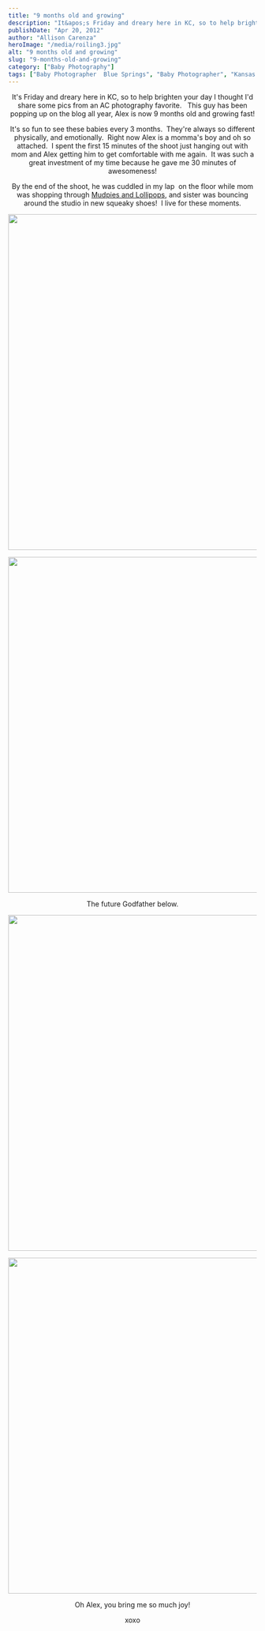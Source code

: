 ```yaml
---
title: "9 months old and growing"
description: "It&apos;s Friday and dreary here in KC, so to help brighten your day I thought I&apos;d share some pics from "
publishDate: "Apr 20, 2012"
author: "Allison Carenza"
heroImage: "/media/roiling3.jpg"
alt: "9 months old and growing"
slug: "9-months-old-and-growing"
category: ["Baby Photography"]
tags: ["Baby Photographer  Blue Springs", "Baby Photographer", "Kansas City Photographer"]
---
```


<p style="text-align: center;">
<p style="text-align: center;">It&apos;s Friday and dreary here in KC, so to help brighten your day I thought I&apos;d share some pics from an AC photography favorite.   This guy has been popping up on the blog all year, Alex is now 9 months old and growing fast!</p>
<p style="text-align: center;">It&apos;s so fun to see these babies every 3 months.  They&apos;re always so different physically, and emotionally.  Right now Alex is a momma&apos;s boy and oh so attached.  I spent the first 15 minutes of the shoot just hanging out with mom and Alex getting him to get comfortable with me again.  It was such a great investment of my time because he gave me 30 minutes of awesomeness!</p>
<p style="text-align: center;">By the end of the shoot, he was cuddled in my lap  on the floor while mom was shopping through <a href="http://www.facebook.com/pages/Mudpies-Lollipops/169735239786171">Mudpies and Lollipops</a>, and sister was bouncing around the studio in new squeaky shoes!  I live for these moments.</p>
<p style="text-align: center;">
<p style="text-align: center;"><img class="aligncenter size-full wp-image-4053" title="roiling3" src="/media/roiling3.jpg" alt="" width="930" height="680"   /></p>
<p style="text-align: center;">
<p style="text-align: center;"><img class="aligncenter size-full wp-image-4052" title="roiling2" src="/media/roiling2.jpg" alt="" width="930" height="680"   /></p>
<p style="text-align: center;">The future Godfather below.</p>
<p style="text-align: center;"><img class="aligncenter size-full wp-image-4054" title="roiling4" src="/media/roiling4.jpg" alt="" width="930" height="680"   /></p>
<p style="text-align: center;">
<p style="text-align: center;"><img class="aligncenter size-full wp-image-4051" title="roiling1" src="/media/roiling1.jpg" alt="" width="930" height="680"   /></p>
<p style="text-align: center;">
<p style="text-align: center;">Oh Alex, you bring me so much joy!</p>
<p style="text-align: center;">xoxo</p>
